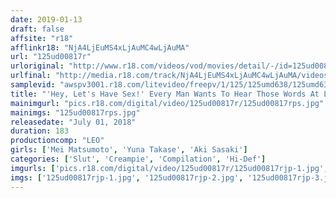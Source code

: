 ```yaml
---
date: 2019-01-13
draft: false
affsite: "r18"
afflinkr18: "NjA4LjEuMS4xLjAuMC4wLjAuMA"
url: "125ud00817r"
urloriginal: "http://www.r18.com/videos/vod/movies/detail/-/id=125ud00817r"
urlfinal: "http://media.r18.com/track/NjA4LjEuMS4xLjAuMC4wLjAuMA/videos/vod/movies/detail/-/id=125ud00817r"
samplevid: "awspv3001.r18.com/litevideo/freepv/1/125/125umd638/125umd638_dmb_w.mp4"
title: "'Hey, Let's Have Sex!' Every Man Wants To Hear Those Words At Least Once In Their Life!! The Greatest Sexual Situation With The Ultimate Girl In A Fully Satisfying Special"
mainimgurl: "pics.r18.com/digital/video/125ud00817r/125ud00817rps.jpg"
mainimgs: "125ud00817rps.jpg"
releasedate: "July 01, 2018"
duration: 183
productioncomp: "LEO"
girls: ['Mei Matsumoto', 'Yuna Takase', 'Aki Sasaki']
categories: ['Slut', 'Creampie', 'Compilation', 'Hi-Def']
imgurls: ['pics.r18.com/digital/video/125ud00817r/125ud00817rjp-1.jpg', 'pics.r18.com/digital/video/125ud00817r/125ud00817rjp-2.jpg', 'pics.r18.com/digital/video/125ud00817r/125ud00817rjp-3.jpg', 'pics.r18.com/digital/video/125ud00817r/125ud00817rjp-4.jpg', 'pics.r18.com/digital/video/125ud00817r/125ud00817rjp-5.jpg', 'pics.r18.com/digital/video/125ud00817r/125ud00817rjp-6.jpg', 'pics.r18.com/digital/video/125ud00817r/125ud00817rjp-7.jpg', 'pics.r18.com/digital/video/125ud00817r/125ud00817rjp-8.jpg', 'pics.r18.com/digital/video/125ud00817r/125ud00817rjp-9.jpg', 'pics.r18.com/digital/video/125ud00817r/125ud00817rjp-10.jpg', 'pics.r18.com/digital/video/125ud00817r/125ud00817rjp-11.jpg', 'pics.r18.com/digital/video/125ud00817r/125ud00817rjp-12.jpg', 'pics.r18.com/digital/video/125ud00817r/125ud00817rjp-13.jpg', 'pics.r18.com/digital/video/125ud00817r/125ud00817rjp-14.jpg', 'pics.r18.com/digital/video/125ud00817r/125ud00817rjp-15.jpg', 'pics.r18.com/digital/video/125ud00817r/125ud00817rjp-16.jpg', 'pics.r18.com/digital/video/125ud00817r/125ud00817rjp-17.jpg', 'pics.r18.com/digital/video/125ud00817r/125ud00817rjp-18.jpg', 'pics.r18.com/digital/video/125ud00817r/125ud00817rjp-19.jpg', 'pics.r18.com/digital/video/125ud00817r/125ud00817rjp-20.jpg']
imgs: ['125ud00817rjp-1.jpg', '125ud00817rjp-2.jpg', '125ud00817rjp-3.jpg', '125ud00817rjp-4.jpg', '125ud00817rjp-5.jpg', '125ud00817rjp-6.jpg', '125ud00817rjp-7.jpg', '125ud00817rjp-8.jpg', '125ud00817rjp-9.jpg', '125ud00817rjp-10.jpg', '125ud00817rjp-11.jpg', '125ud00817rjp-12.jpg', '125ud00817rjp-13.jpg', '125ud00817rjp-14.jpg', '125ud00817rjp-15.jpg', '125ud00817rjp-16.jpg', '125ud00817rjp-17.jpg', '125ud00817rjp-18.jpg', '125ud00817rjp-19.jpg', '125ud00817rjp-20.jpg']
---
```

